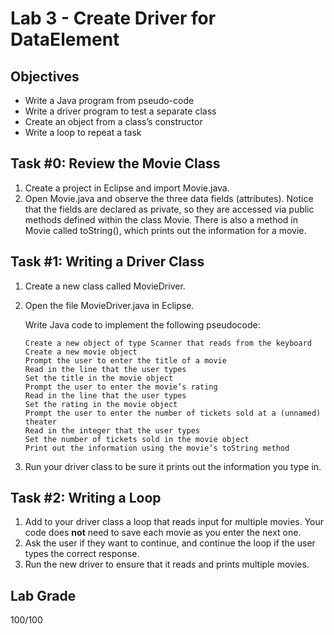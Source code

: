 # Lab 3 - Create Driver for DataElement
## Objectives
- Write a Java program from pseudo-code
-	Write a driver program to test a separate class
-	Create an object from a class’s constructor
-	Write a loop to repeat a task
## Task #0: Review the Movie Class
1. Create a project in Eclipse and import Movie.java.
2. Open Movie.java and observe the three data fields (attributes). Notice that the fields are declared as private, so they are accessed via public methods defined within the class Movie. There is also a method in Movie called toString(), which prints out the information for a movie.
## Task #1: Writing a Driver Class
1. Create a new class called MovieDriver.
2. Open the file MovieDriver.java in Eclipse.

   Write Java code to implement the following pseudocode:

       Create a new object of type Scanner that reads from the keyboard
       Create a new movie object
       Prompt the user to enter the title of a movie 
       Read in the line that the user types
       Set the title in the movie object
       Prompt the user to enter the movie’s rating
       Read in the line that the user types
       Set the rating in the movie object
       Prompt the user to enter the number of tickets sold at a (unnamed) theater
       Read in the integer that the user types
       Set the number of tickets sold in the movie object
       Print out the information using the movie’s toString method
3.	Run your driver class to be sure it prints out the information you type in.
## Task #2: Writing a Loop
1. Add to your driver class a loop that reads input for multiple movies. Your code does **not** need to save each movie as you enter the next one.
2. Ask the user if they want to continue, and continue the loop if the user types the correct response.
3. Run the new driver to ensure that it reads and prints multiple movies.
## Lab Grade
100/100
